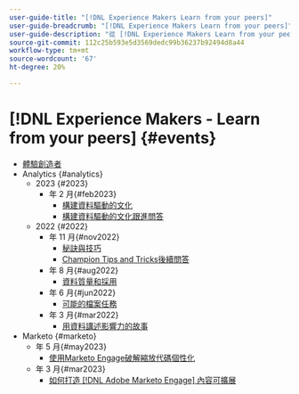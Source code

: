 ```yaml
---
user-guide-title: "[!DNL Experience Makers Learn from your peers]"
user-guide-breadcrumb: "[!DNL Experience Makers Learn from your peers]"
user-guide-description: "從 [!DNL Experience Makers Learn from your peers]"
source-git-commit: 112c25b593e5d3569dedc99b36237b92494d8a44
workflow-type: tm+mt
source-wordcount: '67'
ht-degree: 20%

---
```



# [!DNL Experience Makers - Learn from your peers] {#events}

+ [體驗創造者](./overview.md)
+ Analytics {#analytics}
   + 2023 {#2023}
      +  年 2 月{#feb2023}
         + [構建資料驅動的文化](analytics/feb2023/data-driven-culture.md)
         + [構建資料驅動的文化跟進問答](analytics/feb2023/data-driven-culture-q-and-a.md)
   + 2022 {#2022}
      +  年 11 月{#nov2022}
         + [秘訣與技巧](analytics/nov2022/tips-and-tricks.md)
         + [Champion Tips and Tricks後續問答](analytics/nov2022/tips-and-tricks-q-and-a.md)
      +  年 8 月{#aug2022}
         + [資料質量和採用](analytics/aug2022/data-quality.md)
      +  年 6 月{#jun2022}
         + [可能的檔案任務](analytics/june2022/mission-possible.md)
      +  年 3 月{#mar2022}
         + [用資料講述影響力的故事](analytics/mar2022/stories-with-data.md)
+ Marketo {#marketo}
   +  年 5 月{#may2023}
      + [使用Marketo Engage破解縮放代碼個性化](marketo/may2023/personalization-at-scale.md)
   +  年 3 月{#mar2023}
      + [如何打造 [!DNL Adobe Marketo Engage] 內容可擴展](marketo/mar2023/templates-tokens-teamwork.md)
